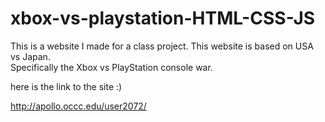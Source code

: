 # xbox-vs-playstation-HTML-CSS-JS

This is a website I made for a class project. 
This website is based on USA vs Japan.  
Specifically the Xbox vs PlayStation console war.

here is the link to the site :)

http://apollo.occc.edu/user2072/
